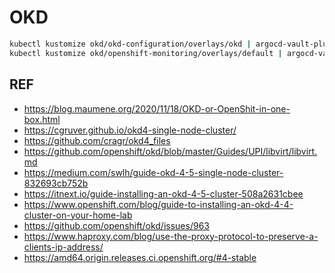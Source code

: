 # OKD

```bash
kubectl kustomize okd/okd-configuration/overlays/okd | argocd-vault-plugin generate - | kubectl apply -f -
kubectl kustomize okd/openshift-monitoring/overlays/default | argocd-vault-plugin generate - | kubectl apply -f -
```

## REF

- <https://blog.maumene.org/2020/11/18/OKD-or-OpenShit-in-one-box.html>
- <https://cgruver.github.io/okd4-single-node-cluster/>
- <https://github.com/cragr/okd4_files>
- <https://github.com/openshift/okd/blob/master/Guides/UPI/libvirt/libvirt.md>
- <https://medium.com/swlh/guide-okd-4-5-single-node-cluster-832693cb752b>
- <https://itnext.io/guide-installing-an-okd-4-5-cluster-508a2631cbee>
- <https://www.openshift.com/blog/guide-to-installing-an-okd-4-4-cluster-on-your-home-lab>
- <https://github.com/openshift/okd/issues/963>
- <https://www.haproxy.com/blog/use-the-proxy-protocol-to-preserve-a-clients-ip-address/>
- <https://amd64.origin.releases.ci.openshift.org/#4-stable>

